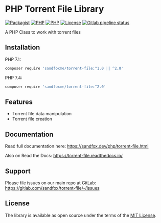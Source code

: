 # PHP Torrent File Library

[![Packagist](https://img.shields.io/packagist/v/sandfoxme/torrent-file.svg)](https://packagist.org/packages/sandfoxme/torrent-file)
[![PHP](https://img.shields.io/packagist/php-v/sandfoxme/torrent-file/1.x-dev.svg?label=php%20for%201.x)](https://packagist.org/packages/sandfoxme/torrent-file)
[![PHP](https://img.shields.io/packagist/php-v/sandfoxme/torrent-file/2.x-dev.svg?label=php%20for%202.x)](https://packagist.org/packages/sandfoxme/torrent-file)
[![License](https://img.shields.io/packagist/l/sandfoxme/torrent-file.svg)](https://opensource.org/licenses/MIT)
[![Gitlab pipeline status](https://img.shields.io/gitlab/pipeline/sandfox/torrent-file/2.x-dev.svg)](https://gitlab.com/sandfox/torrent-file/-/pipelines)

A PHP Class to work with torrent files

## Installation

PHP 7.1:

```bash
composer require 'sandfoxme/torrent-file:^1.0 || ^2.0'
```

PHP 7.4:

```bash
composer require 'sandfoxme/torrent-file:^2.0'
```

## Features

* Torrent file data manipulation
* Torrent file creation

## Documentation

Read full documentation here: <https://sandfox.dev/php/torrent-file.html>

Also on Read the Docs: <https://torrent-file.readthedocs.io/>

## Support

Please file issues on our main repo at GitLab: <https://gitlab.com/sandfox/torrent-file/-/issues>

## License

The library is available as open source under the terms of the [MIT License].

[MIT License]:  https://opensource.org/licenses/MIT
